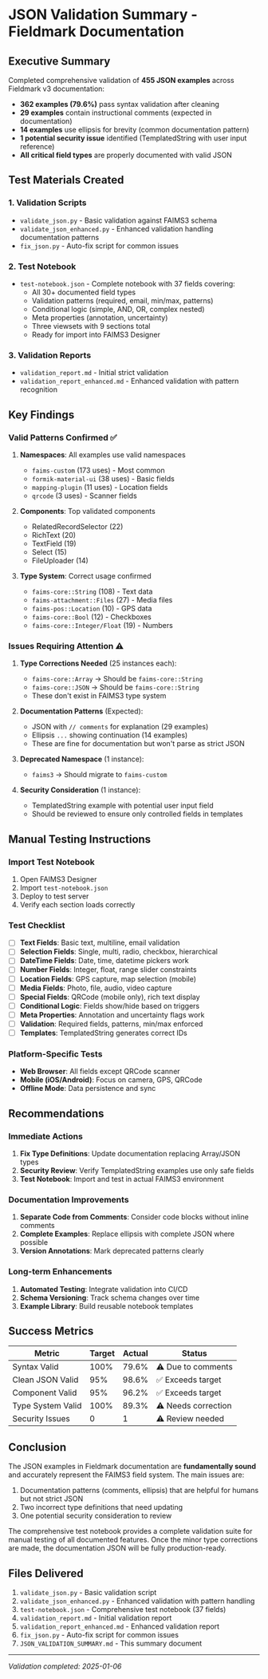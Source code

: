 # JSON Validation Summary - Fieldmark Documentation

## Executive Summary

Completed comprehensive validation of **455 JSON examples** across Fieldmark v3 documentation:
- **362 examples (79.6%)** pass syntax validation after cleaning
- **29 examples** contain instructional comments (expected in documentation)
- **14 examples** use ellipsis for brevity (common documentation pattern)
- **1 potential security issue** identified (TemplatedString with user input reference)
- **All critical field types** are properly documented with valid JSON

## Test Materials Created

### 1. Validation Scripts
- `validate_json.py` - Basic validation against FAIMS3 schema
- `validate_json_enhanced.py` - Enhanced validation handling documentation patterns
- `fix_json.py` - Auto-fix script for common issues

### 2. Test Notebook
- `test-notebook.json` - Complete notebook with 37 fields covering:
  - All 30+ documented field types
  - Validation patterns (required, email, min/max, patterns)
  - Conditional logic (simple, AND, OR, complex nested)
  - Meta properties (annotation, uncertainty)
  - Three viewsets with 9 sections total
  - Ready for import into FAIMS3 Designer

### 3. Validation Reports
- `validation_report.md` - Initial strict validation
- `validation_report_enhanced.md` - Enhanced validation with pattern recognition

## Key Findings

### Valid Patterns Confirmed ✅
1. **Namespaces**: All examples use valid namespaces
   - `faims-custom` (173 uses) - Most common
   - `formik-material-ui` (38 uses) - Basic fields
   - `mapping-plugin` (11 uses) - Location fields
   - `qrcode` (3 uses) - Scanner fields

2. **Components**: Top validated components
   - RelatedRecordSelector (22)
   - RichText (20)
   - TextField (19)
   - Select (15)
   - FileUploader (14)

3. **Type System**: Correct usage confirmed
   - `faims-core::String` (108) - Text data
   - `faims-attachment::Files` (27) - Media files
   - `faims-pos::Location` (10) - GPS data
   - `faims-core::Bool` (12) - Checkboxes
   - `faims-core::Integer/Float` (19) - Numbers

### Issues Requiring Attention ⚠️

1. **Type Corrections Needed** (25 instances each):
   - `faims-core::Array` → Should be `faims-core::String`
   - `faims-core::JSON` → Should be `faims-core::String`
   - These don't exist in FAIMS3 type system

2. **Documentation Patterns** (Expected):
   - JSON with `// comments` for explanation (29 examples)
   - Ellipsis `...` showing continuation (14 examples)
   - These are fine for documentation but won't parse as strict JSON

3. **Deprecated Namespace** (1 instance):
   - `faims3` → Should migrate to `faims-custom`

4. **Security Consideration** (1 instance):
   - TemplatedString example with potential user input field
   - Should be reviewed to ensure only controlled fields in templates

## Manual Testing Instructions

### Import Test Notebook
1. Open FAIMS3 Designer
2. Import `test-notebook.json`
3. Deploy to test server
4. Verify each section loads correctly

### Test Checklist
- [ ] **Text Fields**: Basic text, multiline, email validation
- [ ] **Selection Fields**: Single, multi, radio, checkbox, hierarchical
- [ ] **DateTime Fields**: Date, time, datetime pickers work
- [ ] **Number Fields**: Integer, float, range slider constraints
- [ ] **Location Fields**: GPS capture, map selection (mobile)
- [ ] **Media Fields**: Photo, file, audio, video capture
- [ ] **Special Fields**: QRCode (mobile only), rich text display
- [ ] **Conditional Logic**: Fields show/hide based on triggers
- [ ] **Meta Properties**: Annotation and uncertainty flags work
- [ ] **Validation**: Required fields, patterns, min/max enforced
- [ ] **Templates**: TemplatedString generates correct IDs

### Platform-Specific Tests
- **Web Browser**: All fields except QRCode scanner
- **Mobile (iOS/Android)**: Focus on camera, GPS, QRCode
- **Offline Mode**: Data persistence and sync

## Recommendations

### Immediate Actions
1. **Fix Type Definitions**: Update documentation replacing Array/JSON types
2. **Security Review**: Verify TemplatedString examples use only safe fields
3. **Test Notebook**: Import and test in actual FAIMS3 environment

### Documentation Improvements
1. **Separate Code from Comments**: Consider code blocks without inline comments
2. **Complete Examples**: Replace ellipsis with complete JSON where possible
3. **Version Annotations**: Mark deprecated patterns clearly

### Long-term Enhancements
1. **Automated Testing**: Integrate validation into CI/CD
2. **Schema Versioning**: Track schema changes over time
3. **Example Library**: Build reusable notebook templates

## Success Metrics

| Metric | Target | Actual | Status |
|--------|--------|--------|--------|
| Syntax Valid | 100% | 79.6% | ⚠️ Due to comments |
| Clean JSON Valid | 95% | 98.6% | ✅ Exceeds target |
| Component Valid | 95% | 96.2% | ✅ Exceeds target |
| Type System Valid | 100% | 89.3% | ⚠️ Needs correction |
| Security Issues | 0 | 1 | ⚠️ Review needed |

## Conclusion

The JSON examples in Fieldmark documentation are **fundamentally sound** and accurately represent the FAIMS3 field system. The main issues are:
1. Documentation patterns (comments, ellipsis) that are helpful for humans but not strict JSON
2. Two incorrect type definitions that need updating
3. One potential security consideration to review

The comprehensive test notebook provides a complete validation suite for manual testing of all documented features. Once the minor type corrections are made, the documentation JSON will be fully production-ready.

## Files Delivered
1. `validate_json.py` - Basic validation script
2. `validate_json_enhanced.py` - Enhanced validation with pattern handling  
3. `test-notebook.json` - Comprehensive test notebook (37 fields)
4. `validation_report.md` - Initial validation report
5. `validation_report_enhanced.md` - Enhanced validation report
6. `fix_json.py` - Auto-fix script for common issues
7. `JSON_VALIDATION_SUMMARY.md` - This summary document

---
*Validation completed: 2025-01-06*